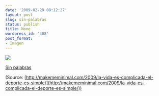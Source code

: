 ```yaml
---
date: '2009-02-20 08:12:27'
layout: post
slug: sin-palabras
status: publish
title: None
wordpress_id: '408'
post_format:
- Imagen
---
```


[![](http://jjdenis.files.wordpress.com/2012/04/fd9udze4sk62k8txnjbqgjobo1_500.jpg)](http://makememinimal.com/2009/la-vida-es-complicada-el-deporte-es-simple/)

[Sin palabras  
](http://makememinimal.com/2009/la-vida-es-complicada-el-deporte-es-simple/)

(Source: [http://makememinimal.com/2009/la-vida-es-complicada-el-deporte-es-simple/](http://makememinimal.com/2009/la-vida-es-complicada-el-deporte-es-simple/))
